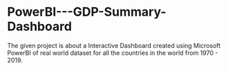 # PowerBI---GDP-Summary-Dashboard
The given project is about a Interactive Dashboard created using Microsoft PowerBI of real world dataset for all the countries in the world from 1970 - 2019.
